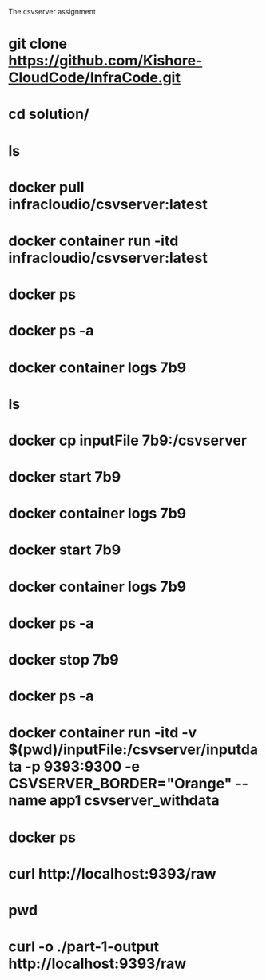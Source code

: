  The csvserver assignment
   
   # git clone https://github.com/Kishore-CloudCode/InfraCode.git
   #  cd solution/
   #  ls
   #  docker pull infracloudio/csvserver:latest
   #  docker container run -itd infracloudio/csvserver:latest
   #  docker ps
   #  docker ps -a
   #  docker container logs 7b9
   #  ls
   #  docker cp inputFile 7b9:/csvserver
   #  docker start 7b9
   #  docker container logs 7b9
   #  docker start 7b9
   #  docker container logs 7b9
   #  docker ps -a
   #  docker stop 7b9
   #  docker ps -a
   #  docker container run -itd -v $(pwd)/inputFile:/csvserver/inputdata -p 9393:9300 -e CSVSERVER_BORDER="Orange" --name app1 csvserver_withdata 
   #  docker ps
   #  curl http://localhost:9393/raw
   #  pwd
   #  curl -o ./part-1-output http://localhost:9393/raw
